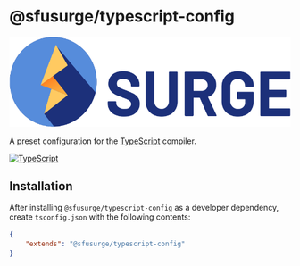 # @sfusurge/typescript-config 

<img src="../../.github/assets/surge.svg" alt="SFU Surge Logo" />

A preset configuration for the [TypeScript](https://www.typescriptlang.org/) compiler.

[![TypeScript](https://github.com/sfusurge/styleguide/actions/workflows/typescript.yml/badge.svg?branch=main)](https://github.com/sfusurge/styleguide/actions/workflows/typescript.yml)

## Installation

After installing `@sfusurge/typescript-config` as a developer dependency, create `tsconfig.json` with the following contents:

```json
{
    "extends": "@sfusurge/typescript-config"
}
```

